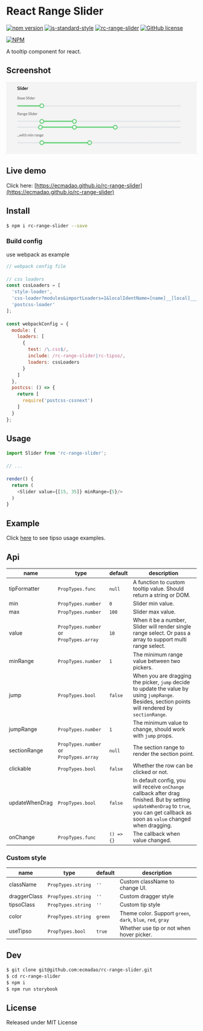 # React Range Slider

[![npm version](https://badge.fury.io/js/rc-range-slider.svg)](https://badge.fury.io/js/rc-range-slider)  [![js-standard-style](https://img.shields.io/badge/code%20style-standard-brightgreen.svg)](http://standardjs.com) [![rc-range-slider](http://img.shields.io/npm/dm/rc-range-slider.svg)](https://www.npmjs.com/package/rc-range-slider) [![GitHub license](https://img.shields.io/badge/license-MIT-blue.svg)](https://raw.githubusercontent.com/ecmadao/rc-range-slider/master/LICENSE)

[![NPM](https://nodei.co/npm/rc-range-slider.png?downloads=true&downloadRank=true&stars=true)](https://nodei.co/npm/rc-range-slider)

A tooltip component for react.

## Screenshot

![rc-range-slider](./screenshots/rc-range-slider.gif)

## Live demo

Click here: [https://ecmadao.github.io/rc-range-slider](https://ecmadao.github.io/rc-range-slider)

## Install

```bash
$ npm i rc-range-slider --save
```

### Build config

use webpack as example

```javascript
// webpack config file

// css loaders
const cssLoaders = [
  'style-loader',
  'css-loader?modules&importLoaders=1&localIdentName=[name]__[local]___[hash:base64:5]',
  'postcss-loader'
];

const webpackConfig = {
  module: {
    loaders: [
      {
        test: /\.css$/,
        include: /rc-range-slider|rc-tipso/,
        loaders: cssLoaders
      }
    ]
  },
  postcss: () => {
    return [
      require('postcss-cssnext')
    ]
  }
};
```

## Usage

```javascript
import Slider from 'rc-range-slider';

// ...

render() {
  return (
    <Slider value={[15, 35]} minRange={5}/>
  )
}
```

## Example

Click [here](./examples/SliderWrapper.jsx) to see tipso usage examples.

## Api

| name           | type                                    | default    | description                              |
| -------------- | --------------------------------------- | ---------- | ---------------------------------------- |
| tipFormatter   | `PropTypes.func`                        | `null`     | A function to custom tooltip value. Should return a string or DOM. |
| min            | `PropTypes.number`                      | `0`        | Slider min value.                        |
| max            | `PropTypes.number`                      | `100`      | Slider max value.                        |
| value          | `PropTypes.number` or `PropTypes.array` | `10`       | When it be a number, Slider will render single range select. Or pass a array to support multi range select. |
| minRange       | `PropTypes.number`                      | `1`        | The minimum range value between two pickers. |
| jump           | `PropTypes.bool`                        | `false`    | When you are dragging the picker, `jump` decide to update the value by using `jumpRange`. Besides, section points will rendered by `sectionRange`. |
| jumpRange        | `PropTypes.number`                      | `1`        | The minimum value to change, should work with `jump` props. |
| sectionRange        | `PropTypes.number` or `PropTypes.array`                      | `null`        | The section range to render the section point. |
| clickable      | `PropTypes.bool`                        | `false`    | Whether the row can be clicked or not.   |
| updateWhenDrag | `PropTypes.bool`                        | `false`    | In default config, you will receive `onChange` callback after drag finished. But by setting `updateWhenDrag` to `true`, you can get callback as soon as `value` changed when dragging. |
| onChange       | `PropTypes.func`                        | `() => {}` | The callback when value changed.         |

### Custom style

| name         | type               | default | description                              |
| ------------ | ------------------ | ------- | ---------------------------------------- |
| className    | `PropTypes.string` | `''`    | Custom className to change UI.           |
| draggerClass | `PropTypes.string` | `''`    | Custom dragger style                     |
| tipsoClass | `PropTypes.string` | `''`    | Custom tip style                     |
| color        | `PropTypes.string` | `green` | Theme color. Support `green`, `dark`, `blue`, `red`, `gray` |
| useTipso     | `PropTypes.bool`   | `true`  | Whether use tip or not when hover picker. |

## Dev

```bash
$ git clone git@github.com:ecmadao/rc-range-slider.git
$ cd rc-range-slider
$ npm i
$ npm run storybook
```

## License

Released under MIT License
